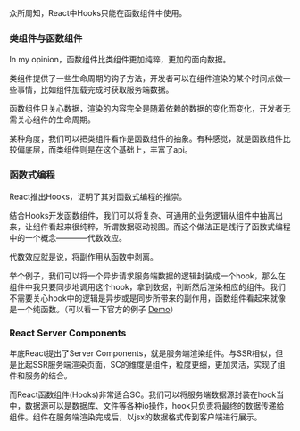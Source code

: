 众所周知，React中Hooks只能在函数组件中使用。

### 类组件与函数组件

In my opinion，函数组件比类组件更加纯粹，更加的面向数据。

类组件提供了一些生命周期的钩子方法，开发者可以在组件渲染的某个时间点做一些事情，比如组件加载完成时获取服务端数据。

函数组件只关心数据，渲染的内容完全是随着依赖的数据的变化而变化，开发者无需关心组件的生命周期。

某种角度，我们可以把类组件看作是函数组件的抽象。有种感觉，就是函数组件比较偏底层，而类组件则是在这个基础上，丰富了api。

### 函数式编程

React推出Hooks，证明了其对函数式编程的推崇。

结合Hooks开发函数组件，我们可以将复杂、可通用的业务逻辑从组件中抽离出来，让组件看起来很纯粹，所谓数据驱动视图。而这个做法正是践行了函数式编程中的一个概念————代数效应。

代数效应就是说，将副作用从函数中剥离。

举个例子，我们可以将一个异步请求服务端数据的逻辑封装成一个hook，那么在组件中我只要同步地调用这个hook，拿到数据，判断然后渲染相应的组件。我们不需要关心hook中的逻辑是异步或是同步所带来的副作用，函数组件看起来就像是一个纯函数。（可以看一下官方的例子 [Demo](https://codesandbox.io/s/frosty-hermann-bztrp?file=/src/index.js:152-160)）

### React Server Components

年底React提出了Server Components，就是服务端渲染组件。与SSR相似，但是比起SSR服务端渲染页面，SC的维度是组件，粒度更细，更加灵活，实现了组件和服务的结合。

而React函数组件(Hooks)非常适合SC。我们可以将服务端数据源封装在hook当中，数据源可以是数据库、文件等各种io操作，hook只负责将最终的数据传递给组件。组件在服务端渲染完成后，以jsx的数据格式传到客户端进行展示。
